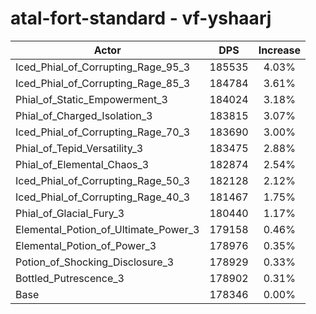 # atal-fort-standard - vf-yshaarj
| Actor | DPS | Increase |
|---|:---:|:---:|
|Iced_Phial_of_Corrupting_Rage_95_3|185535|4.03%|
|Iced_Phial_of_Corrupting_Rage_85_3|184784|3.61%|
|Phial_of_Static_Empowerment_3|184024|3.18%|
|Phial_of_Charged_Isolation_3|183815|3.07%|
|Iced_Phial_of_Corrupting_Rage_70_3|183690|3.00%|
|Phial_of_Tepid_Versatility_3|183475|2.88%|
|Phial_of_Elemental_Chaos_3|182874|2.54%|
|Iced_Phial_of_Corrupting_Rage_50_3|182128|2.12%|
|Iced_Phial_of_Corrupting_Rage_40_3|181467|1.75%|
|Phial_of_Glacial_Fury_3|180440|1.17%|
|Elemental_Potion_of_Ultimate_Power_3|179158|0.46%|
|Elemental_Potion_of_Power_3|178976|0.35%|
|Potion_of_Shocking_Disclosure_3|178929|0.33%|
|Bottled_Putrescence_3|178902|0.31%|
|Base|178346|0.00%|
